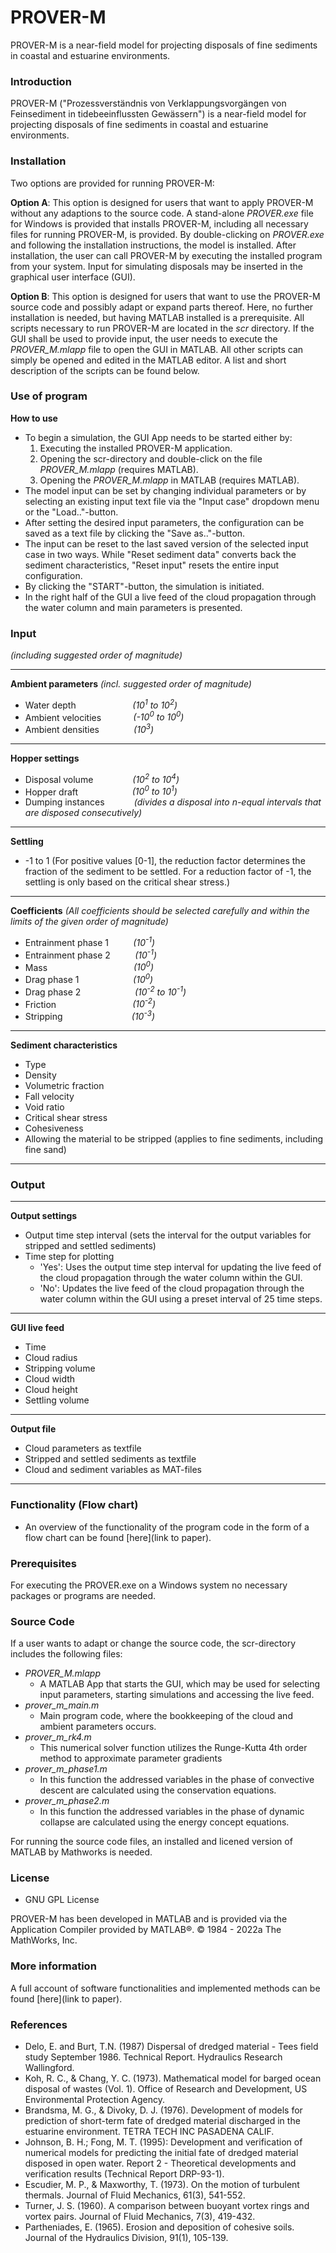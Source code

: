 # PROVER-M
PROVER-M is a near-field model for projecting disposals of fine sediments in coastal and estuarine environments.


### Introduction

PROVER-M ("Prozessverständnis von Verklappungsvorgängen von Feinsediment in tidebeeinflussten Gewässern") is a near-field model for projecting disposals of fine sediments in coastal and estuarine environments.


### Installation

Two options are provided for running PROVER-M:

**Option A**: This option is designed for users that want to apply PROVER-M without any adaptions to the source code. A stand-alone *PROVER.exe* file for Windows is provided that installs PROVER-M, including all necessary files for running PROVER-M, is provided. By double-clicking on *PROVER.exe* and following the installation instructions, the model is installed. After installation, the user can call PROVER-M by executing the installed program from your system. Input for simulating disposals may be inserted in the graphical user interface (GUI).

**Option B**: This option is designed for users that want to use the PROVER-M source code and possibly adapt or expand parts thereof. Here, no further installation is needed, but having MATLAB installed is a prerequisite. All scripts necessary to run PROVER-M are located in the *scr* directory. If the GUI shall be used to provide input, the user needs to execute the *PROVER_M.mlapp* file to open the GUI in MATLAB. All other scripts can simply be opened and edited in the MATLAB editor. A list and short description of the scripts can be found below.


### Use of program

**How to use**
* To begin a simulation, the GUI App needs to be started either by: 
	1. Executing the installed PROVER-M application.
	2. Opening the scr-directory and double-click on the file *PROVER_M.mlapp* (requires MATLAB).
	3. Opening the *PROVER_M.mlapp* in MATLAB (requires MATLAB). 
* The model input can be set by changing individual parameters or by selecting an existing input text file via the "Input case" dropdown menu or the "Load.."-button.
* After setting the desired input parameters, the configuration can be saved as a text file by clicking the "Save as.."-button. 
* The input can be reset to the last saved version of the selected input case in two ways. While "Reset sediment data" converts back the sediment characteristics, "Reset input" resets the entire input configuration.
* By clicking the "START"-button, the simulation is initiated.
* In the right half of the GUI a live feed of the cloud propagation through the water column and main parameters is presented.


### Input

*(including suggested order of magnitude)*

---

**Ambient parameters** *(incl. suggested order of magnitude)*
- Water depth   &nbsp;&nbsp;&nbsp;&nbsp;&nbsp;&nbsp;&nbsp;&nbsp;&nbsp;&nbsp;&nbsp;&nbsp;&nbsp;&nbsp;&nbsp;&nbsp;&nbsp;&nbsp;&nbsp;&nbsp;&nbsp;&nbsp;*(10<sup>1</sup> to 10<sup>2</sup>)*
- Ambient velocities   &nbsp;&nbsp;&nbsp;&nbsp;&nbsp;&nbsp;&nbsp;&nbsp;&nbsp;&nbsp;&nbsp;&nbsp;*(-10<sup>0</sup> to 10<sup>0</sup>)*
- Ambient densities   &nbsp;&nbsp;&nbsp;&nbsp;&nbsp;&nbsp;&nbsp;&nbsp;&nbsp;&nbsp;&nbsp;&nbsp;&nbsp;*(10<sup>3</sup>)*
---	
**Hopper settings**
- Disposal volume   &nbsp;&nbsp;&nbsp;&nbsp;&nbsp;&nbsp;&nbsp;&nbsp;&nbsp;&nbsp;&nbsp;&nbsp;&nbsp;&nbsp;&nbsp;*(10<sup>2</sup> to 10<sup>4</sup>)*
- Hopper draft   &nbsp;&nbsp;&nbsp;&nbsp;&nbsp;&nbsp;&nbsp;&nbsp;&nbsp;&nbsp;&nbsp;&nbsp;&nbsp;&nbsp;&nbsp;&nbsp;&nbsp;&nbsp;&nbsp;&nbsp;&nbsp;*(10<sup>0</sup> to 10<sup>1</sup>)*
- Dumping instances &nbsp;&nbsp;&nbsp;&nbsp;&nbsp;&nbsp;&nbsp;&nbsp;&nbsp;&nbsp; *(divides a disposal into n-equal intervals that are disposed consecutively)*
---	
**Settling**			
* -1 to 1 (For positive values [0-1], the reduction factor determines the fraction of the sediment to be settled. For a reduction factor of -1, the settling is only based on the critical shear stress.)
---
**Coefficients** *(All coefficients should be selected carefully and within the limits of the given order of magnitude)*
- Entrainment phase 1 &nbsp;&nbsp;&nbsp;&nbsp;&nbsp;&nbsp;&nbsp;&nbsp;  *(10<sup>-1</sup>)*
- Entrainment phase 2 &nbsp;&nbsp;&nbsp;&nbsp;&nbsp;&nbsp;&nbsp;&nbsp;  *(10<sup>-1</sup>)*
- Mass  &nbsp;&nbsp;&nbsp;&nbsp;&nbsp;&nbsp;&nbsp;&nbsp;&nbsp;&nbsp;&nbsp;&nbsp;&nbsp;&nbsp;&nbsp;&nbsp;&nbsp;&nbsp;&nbsp;&nbsp;&nbsp;&nbsp;&nbsp;&nbsp;&nbsp;&nbsp;&nbsp;&nbsp;&nbsp;&nbsp;&nbsp;&nbsp;&nbsp;  *(10<sup>0</sup>)*
- Drag phase 1  &nbsp;&nbsp;&nbsp;&nbsp;&nbsp;&nbsp;&nbsp;&nbsp;&nbsp;&nbsp;&nbsp;&nbsp;&nbsp;&nbsp;&nbsp;&nbsp;&nbsp;&nbsp;&nbsp;&nbsp;  *(10<sup>0</sup>)*
- Drag phase 2 	&nbsp;&nbsp;&nbsp;&nbsp;&nbsp;&nbsp;&nbsp;&nbsp;&nbsp;&nbsp;&nbsp;&nbsp;&nbsp;&nbsp;&nbsp;&nbsp;&nbsp;&nbsp;&nbsp;&nbsp;  *(10<sup>-2</sup> to 10<sup>-1</sup>)*
- Friction  &nbsp;&nbsp;&nbsp;&nbsp;&nbsp;&nbsp;&nbsp;&nbsp;&nbsp;&nbsp;&nbsp;&nbsp;&nbsp;&nbsp;&nbsp;&nbsp;&nbsp;&nbsp;&nbsp;&nbsp;&nbsp;&nbsp;&nbsp;&nbsp;&nbsp;&nbsp;&nbsp;&nbsp;&nbsp;  *(10<sup>-2</sup>)*
- Stripping  &nbsp;&nbsp;&nbsp;&nbsp;&nbsp;&nbsp;&nbsp;&nbsp;&nbsp;&nbsp;&nbsp;&nbsp;&nbsp;&nbsp;&nbsp;&nbsp;&nbsp;&nbsp;&nbsp;&nbsp;&nbsp;&nbsp;&nbsp;&nbsp;&nbsp;&nbsp;  *(10<sup>-3</sup>)*
---
**Sediment characteristics**
- Type
- Density
- Volumetric fraction
- Fall velocity
- Void ratio
- Critical shear stress
- Cohesiveness
- Allowing the material to be stripped (applies to fine sediments, including fine sand)

--- 


### Output
---
**Output settings**
- Output time step interval (sets the interval for the output variables for stripped and settled sediments)
- Time step for plotting 
	* 'Yes': Uses the output time step interval for updating the live feed of the cloud propagation through the water column within the GUI.
	* 'No': Updates the live feed of the cloud propagation through the water column within the GUI using a preset interval of 25 time steps.
---
**GUI live feed**
- Time
- Cloud radius
- Stripping volume
- Cloud width
- Cloud height
- Settling volume
---
**Output file**
- Cloud parameters as textfile
- Stripped and settled sediments as textfile
- Cloud and sediment variables as MAT-files
---


### Functionality (Flow chart)
- An overview of the functionality of the program code in the form of a flow chart can be found \[here](link to paper).


### Prerequisites
For executing the PROVER.exe on a Windows system no necessary packages or programs are needed.
 
 
### Source Code 
If a user wants to adapt or change the source code, the scr-directory includes the following files:
- *PROVER_M.mlapp*
	- A MATLAB App that starts the GUI, which may be used for selecting input parameters, starting simulations and accessing the live feed.
- *prover_m_main.m*
	- Main program code, where the bookkeeping of the cloud and ambient parameters occurs.
- *prover_m_rk4.m*
	- This numerical solver function utilizes the Runge-Kutta 4th order method to approximate parameter gradients
- *prover_m_phase1.m*
	- In this function the addressed variables in the phase of convective descent are calculated using the conservation equations.
- *prover_m_phase2.m*
	- In this function the addressed variables in the phase of dynamic collapse are calculated using the energy concept equations. 

For running the source code files, an installed and licened version of MATLAB by Mathworks is needed.


### License

* GNU GPL License

PROVER-M has been developed in MATLAB and is provided via the Application Compiler provided by MATLAB®. © 1984 - 2022a The MathWorks, Inc.


### More information

A full account of software functionalities and implemented methods can be found \[here](link to paper).


### References

* Delo, E. and Burt, T.N. (1987) Dispersal of dredged material - Tees field study September 1986. Technical Report. Hydraulics Research Wallingford. 
* Koh, R. C., & Chang, Y. C. (1973). Mathematical model for barged ocean disposal of wastes (Vol. 1). Office of Research and Development, US Environmental Protection Agency.
* Brandsma, M. G., & Divoky, D. J. (1976). Development of models for prediction of short-term fate of dredged material discharged in the estuarine environment. TETRA TECH INC PASADENA CALIF.
* Johnson, B. H.; Fong, M. T. (1995): Development and verification of numerical models for predicting the initial fate of dredged material disposed in open water. Report 2 - Theoretical developments and verification results (Technical Report DRP-93-1).
* Escudier, M. P., & Maxworthy, T. (1973). On the motion of turbulent thermals. Journal of Fluid Mechanics, 61(3), 541-552.
* Turner, J. S. (1960). A comparison between buoyant vortex rings and vortex pairs. Journal of Fluid Mechanics, 7(3), 419-432.
* Partheniades, E. (1965). Erosion and deposition of cohesive soils. Journal of the Hydraulics Division, 91(1), 105-139.

  			
